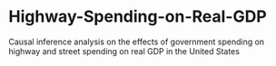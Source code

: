 # Highway-Spending-on-Real-GDP
Causal inference analysis on the effects of government spending on highway and street spending on real GDP in the United States

